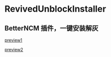 # RevivedUnblockInstaller
## BetterNCM 插件，一键安装解灰

[preview1](/preview1.png)

[preview2](/preview2.png)